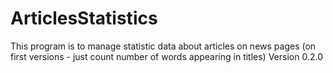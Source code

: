 # ArticlesStatistics
This program is to manage statistic data about articles on news pages (on first versions - just count number of words appearing in titles)
Version 0.2.0
